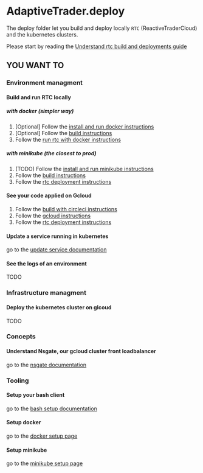 # AdaptiveTrader.deploy

The deploy folder let you build and deploy locally `RTC` (ReactiveTraderCloud) and the kubernetes clusters.

Please start by reading the [Understand rtc build and deployments guide](https://github.com/AdaptiveConsulting/ReactiveTraderCloud/blob/master/docs/deployment/understand-rtc-build-and-deployments.md)

## YOU WANT TO
### Environment managment
#### Build and run RTC locally
##### with docker (simpler way)
1) [Optional] Follow the [install and run docker instructions](https://github.com/AdaptiveConsulting/ReactiveTraderCloud/blob/master/docs/deployment/docker-setup.md)
1) [Optional] Follow the [build instructions](https://github.com/AdaptiveConsulting/ReactiveTraderCloud/blob/master/docs/deployment/build-rtc-locally.md)
1) Follow the [run rtc with docker instructions](https://github.com/AdaptiveConsulting/ReactiveTraderCloud/blob/master/docs/deployment/run-rtc-with-docker.md)

##### with minikube (the closest to prod)
1) (TODO) Follow the [install and run minikube instructions](https://github.com/AdaptiveConsulting/ReactiveTraderCloud/blob/master/docs/deployment/run-minikube.md)
1) Follow the [build instructions](https://github.com/AdaptiveConsulting/ReactiveTraderCloud/blob/master/docs/deployment/build-rtc-locally.md)
1) Follow the [rtc deployment instructions](https://github.com/AdaptiveConsulting/ReactiveTraderCloud/blob/master/docs/deployment/rtc-deployment.md)

#### See your code applied on Gcloud
1) Follow the [build with circleci instructions](https://github.com/AdaptiveConsulting/ReactiveTraderCloud/blob/master/docs/deployment/circleci.md)
1) Follow the [gcloud instructions](https://github.com/AdaptiveConsulting/ReactiveTraderCloud/blob/master/docs/deployment/gcloud.md)
1) Follow the [rtc deployment instructions](https://github.com/AdaptiveConsulting/ReactiveTraderCloud/blob/master/docs/deployment/rtc-deployment.md)

#### Update a service running in kubernetes
go to the [update service documentation](https://github.com/AdaptiveConsulting/ReactiveTraderCloud/blob/master/docs/deployment/updating-a-rtc-service-in-kubernetes)

#### See the logs of an environment
TODO

### Infrastructure managment
#### Deploy the kubernetes cluster on glcoud
TODO

### Concepts
#### Understand Nsgate, our gcloud cluster front loadbalancer
go to the [nsgate documentation](https://github.com/AdaptiveConsulting/ReactiveTraderCloud/blob/master/docs/deployment/nsgate.md)

### Tooling
#### Setup your bash client
go to the [bash setup documentation](https://github.com/AdaptiveConsulting/ReactiveTraderCloud/blob/master/docs/deployment/bash-setup.md)

#### Setup docker
go to the [docker setup page](https://github.com/AdaptiveConsulting/ReactiveTraderCloud/blob/master/docs/deployment/docker-setup.md)

#### Setup minikube
go to the [minikube setup page](https://github.com/AdaptiveConsulting/ReactiveTraderCloud/blob/master/docs/deployment/run-minikube.md)
